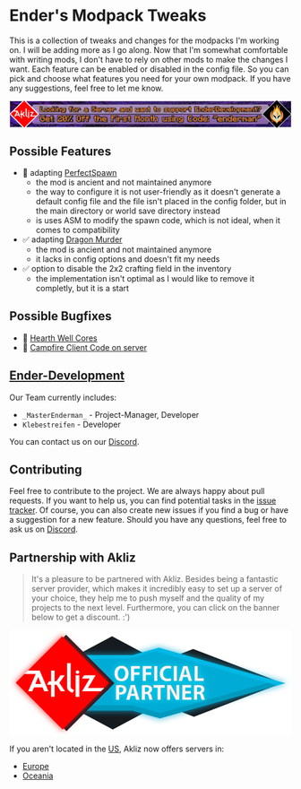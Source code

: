 # Ender's Modpack Tweaks

This is a collection of tweaks and changes for the modpacks I'm working on. I will be adding more as I go along. Now that I'm somewhat comfortable with writing mods, I don't have to rely on other mods to make the changes I want. Each feature can be enabled or disabled in the config file. So you can pick and choose what features you need for your own modpack.
If you have any suggestions, feel free to let me know.

<a href="https://www.akliz.net/enderman"><img src="https://github.com/Ender-Development/PatchouliBooks/raw/master/banner.png" align="center"/></a>

## Possible Features

- 🔳 adapting [PerfectSpawn](https://github.com/lumien231/Perfect-Spawn)
  - the mod is ancient and not maintained anymore
  - the way to configure it is not user-friendly as it doesn't generate a default config file and the file isn't placed in the config folder, but in the main directory or world save directory instead
  - is uses ASM to modify the spawn code, which is not ideal, when it comes to compatibility
- ✅ adapting [Dragon Murder](https://www.curseforge.com/minecraft/mc-mods/dragon-murder)
  - the mod is ancient and not maintained anymore
  - it lacks in config options and doesn't fit my needs
- ✅ option to disable the 2x2 crafting field in the inventory
  - the implementation isn't optimal as I would like to remove it completly, but it is a start

## Possible Bugfixes

- 🔳 [Hearth Well Cores](https://github.com/wolforcept/hearthwell/issues/60)
- 🔳 [Campfire Client Code on server](https://github.com/jbredwards/Campfire-Mod/issues/9)

## [Ender-Development](https://github.com/Ender-Development)

Our Team currently includes:
- `_MasterEnderman_` - Project-Manager, Developer
- `Klebestreifen` - Developer

You can contact us on our [Discord](https://discord.gg/JF7x2vG).

## Contributing
Feel free to contribute to the project. We are always happy about pull requests.
If you want to help us, you can find potential tasks in the [issue tracker](https://github.com/Ender-Development/EnderModpackTweaks/issues).
Of course, you can also create new issues if you find a bug or have a suggestion for a new feature.
Should you have any questions, feel free to ask us on [Discord](https://discord.gg/JF7x2vG).

## Partnership with Akliz

> It's a pleasure to be partnered with Akliz. Besides being a fantastic server provider, which makes it incredibly easy to set up a server of your choice, they help me to push myself and the quality of my projects to the next level. Furthermore, you can click on the banner below to get a discount. :')

<a href="https://www.akliz.net/enderman"><img src="https://github.com/MasterEnderman/Zerblands-Remastered/raw/master/Akliz_Partner.png" align="center"/></a>

If you aren't located in the [US](https://www.akliz.net/enderman), Akliz now offers servers in:

- [Europe](https://www.akliz.net/enderman-eu)
- [Oceania](https://www.akliz.net/enderman-oce)